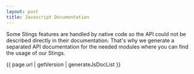 ```yaml
---
layout: post
title: Javascript Documentation
---
```


Some Stings features are handled by native code so the API could not be described directly in their documentation.
That's why we generate a separated API documentation for the needed modules where you can find the usage of our Stings.

{{ page.url | getVersion | generateJsDocList }}
